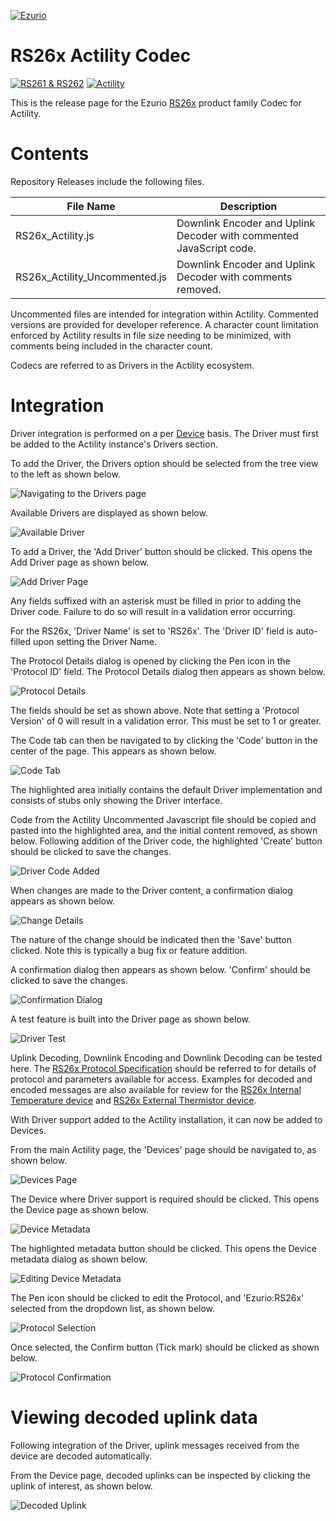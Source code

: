 [![Ezurio](images/ezurio_logo.png)](https://www.ezurio.com/)

# RS26x Actility Codec

[![RS261 & RS262](images/rs26x_profile.png)](https://www.ezurio.com/iot-devices/lorawan-iot-devices/rs26x-sensor)
[![Actility](images/actility_logo.png)](https://www.actility.com/)

This is the release page for the Ezurio [RS26x][RS26x product brief] product family Codec for Actility. 

# Contents

Repository Releases include the following files.

| File Name                     | Description                                                         |
|-------------------------------|---------------------------------------------------------------------|
| RS26x_Actility.js             | Downlink Encoder and Uplink Decoder with commented JavaScript code. |
| RS26x_Actility_Uncommented.js | Downlink Encoder and Uplink Decoder with comments removed.          |

Uncommented files are intended for integration within Actility. Commented versions are provided for developer reference. A character count limitation enforced by Actility results in file size needing to be minimized, with comments being included in the character count.

Codecs are referred to as Drivers in the Actility ecosystem.

# Integration

Driver integration is performed on a per [Device][Actility Add Driver] basis. The Driver must first be added to the
Actility instance's Drivers section.

To add the Driver, the Drivers option should be selected from the tree view to the left as shown below.

![Navigating to the Drivers page](images/000_navigate_to_drivers_page.png)

Available Drivers are displayed as shown below.

![Available Driver](images/001_driver_list.png)

To add a Driver, the 'Add Driver' button should be clicked. This opens the Add Driver page as shown below.

![Add Driver Page](images/002_driver_details_fields.png)

Any fields suffixed with an asterisk must be filled in prior to adding the Driver code. Failure to do so will result in a validation error occurring.

For the RS26x, 'Driver Name' is set to 'RS26x'. The 'Driver ID' field is auto-filled upon setting the Driver Name.

The Protocol Details dialog is opened by clicking the Pen icon in the 'Protocol ID' field. The Protocol Details dialog then appears as shown below.

![Protocol Details](images/003_setting_protocol_details.png)

The fields should be set as shown above. Note that setting a 'Protocol Version' of 0 will result in a validation error. This must be set to 1 or greater.

The Code tab can then be navigated to by clicking the 'Code' button in the center of the page. This appears as shown below.

![Code Tab](images/004_code_tab.png)

The highlighted area initially contains the default Driver implementation and consists of stubs only showing the Driver interface.

Code from the Actility Uncommented Javascript file should be copied and pasted into the highlighted area, and the initial content removed, as shown below. Following addition of the Driver code, the highlighted 'Create' button should be clicked to save the changes.

![Driver Code Added](images/005_code_added_and_create_highlighted.png)

When changes are made to the Driver content, a confirmation dialog appears as shown below.

![Change Details](images/006_change_details.png)

The nature of the change should be indicated then the 'Save' button clicked. Note this is typically a bug fix or feature addition.

A confirmation dialog then appears as shown below. 'Confirm' should be clicked to save the changes.

![Confirmation Dialog](images/007_change_confirmation.png)

A test feature is built into the Driver page as shown below.

![Driver Test](images/008_test_fields.png)

Uplink Decoding, Downlink Encoding and Downlink Decoding can be tested here. The [RS26x Protocol Specification][RS26x LoRa Protocol] should be referred to for details of protocol and parameters available for access. Examples for decoded and encoded messages are also available for review for the [RS26x Internal Temperature device][RS26x Internal Temperature Test Cases] and [RS26x External Thermistor device][RS26x External Thermistor Test Cases].

With Driver support added to the Actility installation, it can now be added to Devices.

From the main Actility page, the 'Devices' page should be navigated to, as shown below.

![Devices Page](images/009_navigating_to_device.png)

The Device where Driver support is required should be clicked. This opens the Device page as shown below.

![Device Metadata](images/010_driver_metadata_button.png)

The highlighted metadata button should be clicked. This opens the Device metadata dialog as shown below.

![Editing Device Metadata](images/011_editing_metadata.png)

The Pen icon should be clicked to edit the Protocol, and 'Ezurio:RS26x' selected from the dropdown list, as shown below.

![Protocol Selection](images/012_protocol_selection.png)

Once selected, the Confirm button (Tick mark) should be clicked as shown below.

![Protocol Confirmation](images/013_protocol_confirmation.png)

# Viewing decoded uplink data

Following integration of the Driver, uplink messages received from the device are decoded automatically.

From the Device page, decoded uplinks can be inspected by clicking the uplink of interest, as shown below.

![Decoded Uplink](images/014_decoded_uplink.png)

[RS26x product brief]: <https://www.ezurio.com/documentation/product-brief-rs26x-sensor>
[RS26x LoRa Protocol]: <https://www.ezurio.com/documentation/application-note-lora-protocol-rs26x-series>
[Actility Add Driver]: <https://docs.thingpark.com/thingpark-x/latest/Driver/driver-introduction>
[RS26x Internal Temperature Test Cases]: <https://github.com/TheThingsNetwork/lorawan-devices/blob/master/vendor/ezurio/rs26x-int-temp-sensor-codec.yaml>
[RS26x External Thermistor Test Cases]: <https://github.com/TheThingsNetwork/lorawan-devices/blob/master/vendor/ezurio/rs26x-ext-therm-temp-sensor-codec.yaml>
